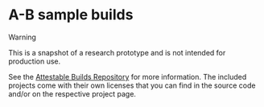 # A-B sample builds

> [!WARNING]  
> This is a snapshot of a research prototype and is not intended for production use.

See the [Attestable Builds Repository](https://github.com/lambdapioneer/attestable-builds) for more information. The included projects come with their own licenses that you can find in the source code and/or on the respective project page.
